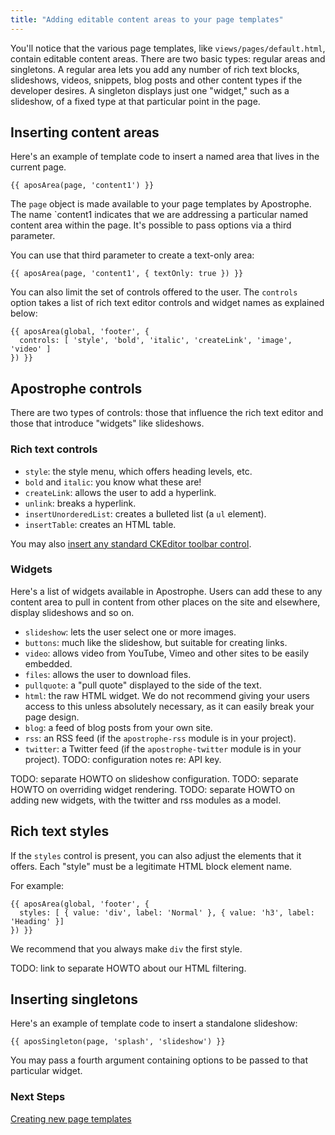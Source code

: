 ```yaml
---
title: "Adding editable content areas to your page templates"
---
```


You'll notice that the various page templates, like `views/pages/default.html`, contain editable content areas. There are two basic types: regular areas and singletons. A regular area lets you add any number of rich text blocks, slideshows, videos, snippets, blog posts and other content types if the developer desires. A singleton displays just one "widget," such as a slideshow, of a fixed type at that particular point in the page.

## Inserting content areas

Here's an example of template code to insert a named area that lives in the current page.

```markup
{{ aposArea(page, 'content1') }}
```

The `page` object is made available to your page templates by Apostrophe. The name `content1 indicates that we are addressing a particular named content area within the page. It's possible to pass options via a third parameter.

You can use that third parameter to create a text-only area:

```markup
{{ aposArea(page, 'content1', { textOnly: true }) }}
```

You can also limit the set of controls offered to the user. The `controls` option takes a list of rich text editor controls and widget names as explained below:

```markup
{{ aposArea(global, 'footer', {
  controls: [ 'style', 'bold', 'italic', 'createLink', 'image', 'video' ]
}) }}
```

## Apostrophe controls

There are two types of controls: those that influence the rich text editor and those that introduce "widgets" like slideshows.

### Rich text controls

* `style`: the style menu, which offers heading levels, etc.
* `bold` and `italic`: you know what these are!
* `createLink`: allows the user to add a hyperlink.
* `unlink`: breaks a hyperlink.
* `insertUnorderedList`: creates a bulleted list (a `ul` element).
* `insertTable`: creates an HTML table.

You may also [insert any standard CKEditor toolbar control](http://ckeditor.com/forums/CKEditor/Complete-list-of-toolbar-items).

### Widgets

Here's a list of widgets available in Apostrophe. Users can add these to any content area to pull in content from other places on the site and elsewhere, display slideshows and so on.

* `slideshow`: lets the user select one or more images.
* `buttons`: much like the slideshow, but suitable for creating links.
* `video`: allows video from YouTube, Vimeo and other sites to be easily embedded.
* `files`: allows the user to download files.
* `pullquote`: a "pull quote" displayed to the side of the text.
* `html`: the raw HTML widget. We do not recommend giving your users access to this unless absolutely necessary, as it can easily break your page design.
* `blog`: a feed of blog posts from your own site.
* `rss`: an RSS feed (if the `apostrophe-rss` module is in your project).
* `twitter`: a Twitter feed (if the `apostrophe-twitter` module is in your project). TODO: configuration notes re: API key.

TODO: separate HOWTO on slideshow configuration.
TODO: separate HOWTO on overriding widget rendering.
TODO: separate HOWTO on adding new widgets, with the twitter and rss modules as a model.

## Rich text styles

If the `styles` control is present, you can also adjust the elements that it offers. Each "style" must be a legitimate HTML block element name.

For example:

```markup
{{ aposArea(global, 'footer', {
  styles: [ { value: 'div', label: 'Normal' }, { value: 'h3', label: 'Heading' }]
}) }}
```

We recommend that you always make `div` the first style.

TODO: link to separate HOWTO about our HTML filtering.

## Inserting singletons

Here's an example of template code to insert a standalone slideshow:

```markup
{{ aposSingleton(page, 'splash', 'slideshow') }}
```

You may pass a fourth argument containing options to be passed to that particular widget.

### Next Steps

[Creating new page templates](creating-new-page-templates.html)

